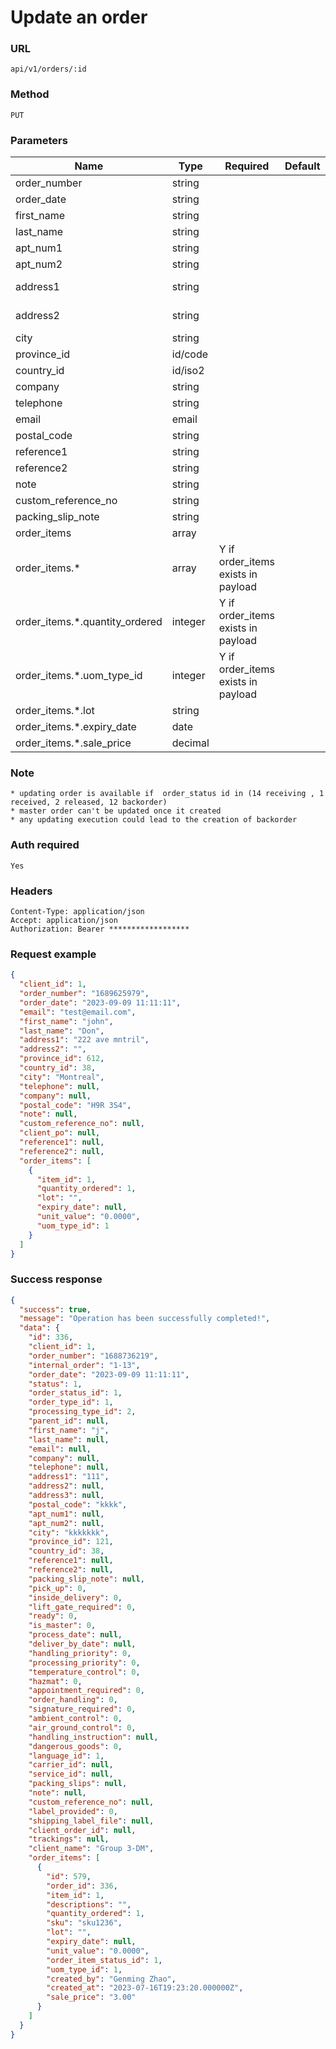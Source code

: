 # Update an order

### URL

```text
api/v1/orders/:id
```

### Method

```text
PUT
```

### Parameters

| Name                           | Type    | Required                           | Default | Description                        |
|--------------------------------|---------|------------------------------------|---------|------------------------------------|
| order_number                   | string  |                                    |         |                                    |
| order_date                     | string  |                                    |         |                                    |
| first_name                     | string  |                                    |         |                                    |
| last_name                      | string  |                                    |         |                                    |
| apt_num1                       | string  |                                    |         |                                    |
| apt_num2                       | string  |                                    |         |                                    |
| address1                       | string  |                                    |         | max 35 characters                  |
| address2                       | string  |                                    |         | max 35 characters                  |
| city                           | string  |                                    |         |                                    |
| province_id                    | id/code |                                    |         | [APIs](../Others/get_provinces.md) |
| country_id                     | id/iso2 |                                    |         | [APIs](../Others/get_countries.md) |
| company                        | string  |                                    |         |                                    |
| telephone                      | string  |                                    |         |                                    |
| email                          | email   |                                    |         |                                    |
| postal_code                    | string  |                                    |         |                                    |
| reference1                     | string  |                                    |         |                                    |
| reference2                     | string  |                                    |         |                                    |
| note                           | string  |                                    |         |                                    |
| custom_reference_no            | string  |                                    |         |                                    |
| packing_slip_note              | string  |                                    |         |                                    |
| order_items                    | array   |                                    |         |                                    |
| order_items.*                  | array   | Y if order_items exists in payload |         |                                    |
| order_items.*.quantity_ordered | integer | Y if order_items exists in payload |         |                                    |
| order_items.*.uom_type_id      | integer | Y if order_items exists in payload |         | [APIs](../Others/get_uom_types.md) |
| order_items.*.lot              | string  |                                    |         |                                    |
| order_items.*.expiry_date      | date    |                                    |         |                                    |
| order_items.*.sale_price       | decimal |                                    |         | unit value                         |

### Note

```text
* updating order is available if  order_status id in (14 receiving , 1 received, 2 released, 12 backorder)
* master order can't be updated once it created
* any updating execution could lead to the creation of backorder
```

### Auth required

```text
Yes
```

### Headers

```text
Content-Type: application/json
Accept: application/json
Authorization: Bearer ******************
```

### Request example

```json
{
  "client_id": 1,
  "order_number": "1689625979",
  "order_date": "2023-09-09 11:11:11",
  "email": "test@email.com",
  "first_name": "john",
  "last_name": "Don",
  "address1": "222 ave mntril",
  "address2": "",
  "province_id": 612,
  "country_id": 38,
  "city": "Montreal",
  "telephone": null,
  "company": null,
  "postal_code": "H9R 3S4",
  "note": null,
  "custom_reference_no": null,
  "client_po": null,
  "reference1": null,
  "reference2": null,
  "order_items": [
    {
      "item_id": 1,
      "quantity_ordered": 1,
      "lot": "",
      "expiry_date": null,
      "unit_value": "0.0000",
      "uom_type_id": 1
    }
  ]
}
```

### Success response

```json
{
  "success": true,
  "message": "Operation has been successfully completed!",
  "data": {
    "id": 336,
    "client_id": 1,
    "order_number": "1688736219",
    "internal_order": "1-13",
    "order_date": "2023-09-09 11:11:11",
    "status": 1,
    "order_status_id": 1,
    "order_type_id": 1,
    "processing_type_id": 2,
    "parent_id": null,
    "first_name": "j",
    "last_name": null,
    "email": null,
    "company": null,
    "telephone": null,
    "address1": "111",
    "address2": null,
    "address3": null,
    "postal_code": "kkkk",
    "apt_num1": null,
    "apt_num2": null,
    "city": "kkkkkkk",
    "province_id": 121,
    "country_id": 38,
    "reference1": null,
    "reference2": null,
    "packing_slip_note": null,
    "pick_up": 0,
    "inside_delivery": 0,
    "lift_gate_required": 0,
    "ready": 0,
    "is_master": 0,
    "process_date": null,
    "deliver_by_date": null,
    "handling_priority": 0,
    "processing_priority": 0,
    "temperature_control": 0,
    "hazmat": 0,
    "appointment_required": 0,
    "order_handling": 0,
    "signature_required": 0,
    "ambient_control": 0,
    "air_ground_control": 0,
    "handling_instruction": null,
    "dangerous_goods": 0,
    "language_id": 1,
    "carrier_id": null,
    "service_id": null,
    "packing_slips": null,
    "note": null,
    "custom_reference_no": null,
    "label_provided": 0,
    "shipping_label_file": null,
    "client_order_id": null,
    "trackings": null,
    "client_name": "Group 3-DM",
    "order_items": [
      {
        "id": 579,
        "order_id": 336,
        "item_id": 1,
        "descriptions": "",
        "quantity_ordered": 1,
        "sku": "sku1236",
        "lot": "",
        "expiry_date": null,
        "unit_value": "0.0000",
        "order_item_status_id": 1,
        "uom_type_id": 1,
        "created_by": "Genming Zhao",
        "created_at": "2023-07-16T19:23:20.000000Z",
        "sale_price": "3.00"
      }
    ]
  }
}
```

